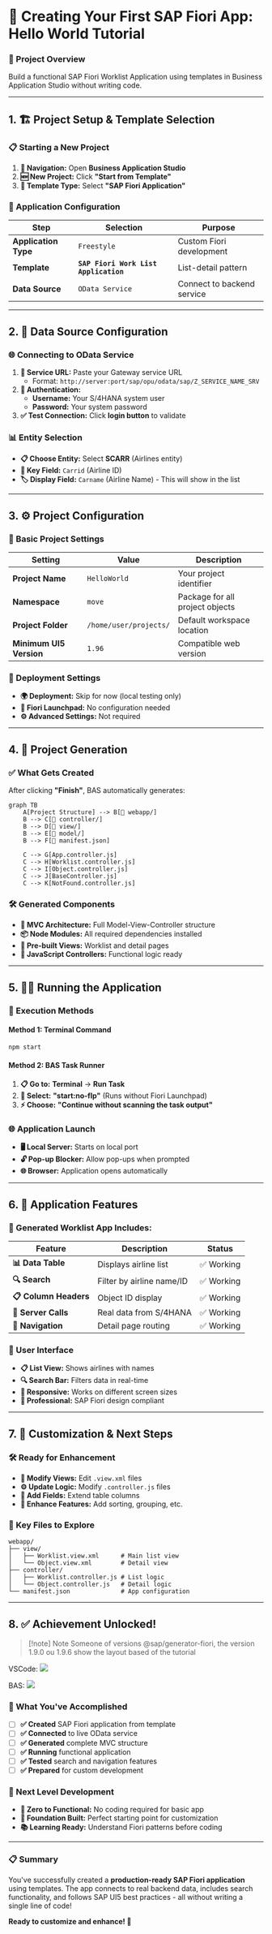 # 🚀 Creating Your First SAP Fiori App: Hello World Tutorial

### **📌 Project Overview**
Build a functional SAP Fiori Worklist Application using templates in Business Application Studio without writing code.

---

## 1. 🏗️ Project Setup & Template Selection

### **📋 Starting a New Project**
1.  **📍 Navigation:** Open **Business Application Studio**
2.  **🆕 New Project:** Click **"Start from Template"**
3.  **🎯 Template Type:** Select **"SAP Fiori Application"**

### **🔧 Application Configuration**
| Step | Selection | Purpose |
|------|-----------|---------|
| **Application Type** | `Freestyle` | Custom Fiori development |
| **Template** | **`SAP Fiori Work List Application`** | List-detail pattern |
| **Data Source** | `OData Service` | Connect to backend service |

---

## 2. 🔗 Data Source Configuration

### **🌐 Connecting to OData Service**
1.  **🔗 Service URL:** Paste your Gateway service URL
    *   Format: `http://server:port/sap/opu/odata/sap/Z_SERVICE_NAME_SRV`
2.  **🔐 Authentication:**
    *   **Username:** Your S/4HANA system user
    *   **Password:** Your system password
3.  **✅ Test Connection:** Click **login button** to validate

### **📊 Entity Selection**
*   **📋 Choose Entity:** Select **SCARR** (Airlines entity)
*   **🔑 Key Field:** `Carrid` (Airline ID)
*   **🏷️ Display Field:** `Carname` (Airline Name) - This will show in the list

---

## 3. ⚙️ Project Configuration

### **📝 Basic Project Settings**
| Setting | Value | Description |
|---------|-------|-------------|
| **Project Name** | `HelloWorld` | Your project identifier |
| **Namespace** | `move` | Package for all project objects |
| **Project Folder** | `/home/user/projects/` | Default workspace location |
| **Minimum UI5 Version** | `1.96` | Compatible web version |

### **🚫 Deployment Settings**
*   **🌍 Deployment:** Skip for now (local testing only)
*   **🚀 Fiori Launchpad:** No configuration needed
*   **⚙️ Advanced Settings:** Not required

---

## 4. 🎉 Project Generation

### **✅ What Gets Created**
After clicking **"Finish"**, BAS automatically generates:

```mermaid
graph TB
    A[Project Structure] --> B[📁 webapp/]
    B --> C[📁 controller/]
    B --> D[📁 view/]
    B --> E[📁 model/]
    B --> F[📄 manifest.json]
    
    C --> G[App.controller.js]
    C --> H[Worklist.controller.js]
    C --> I[Object.controller.js]
    C --> J[BaseController.js]
    C --> K[NotFound.controller.js]
```

### **🛠️ Generated Components**
*   **🎯 MVC Architecture:** Full Model-View-Controller structure
*   **📦 Node Modules:** All required dependencies installed
*   **🎨 Pre-built Views:** Worklist and detail pages
*   **🔧 JavaScript Controllers:** Functional logic ready

---

## 5. 🏃‍♂️ Running the Application

### **🚀 Execution Methods**

#### **Method 1: Terminal Command**
```bash
npm start
```

#### **Method 2: BAS Task Runner**
1.  **📋 Go to:** **Terminal** → **Run Task**
2.  **🎯 Select:** **"start:no-flp"** (Runs without Fiori Launchpad)
3.  **⚡ Choose:** **"Continue without scanning the task output"**

### **🌐 Application Launch**
*   **🖥️ Local Server:** Starts on local port
*   **🔓 Pop-up Blocker:** Allow pop-ups when prompted
*   **🌐 Browser:** Application opens automatically

---

## 6. 🎨 Application Features

### **📱 Generated Worklist App Includes:**

| Feature | Description | Status |
|---------|-------------|--------|
| **📊 Data Table** | Displays airline list | ✅ Working |
| **🔍 Search** | Filter by airline name/ID | ✅ Working |
| **📋 Column Headers** | Object ID display | ✅ Working |
| **🔄 Server Calls** | Real data from S/4HANA | ✅ Working |
| **📱 Navigation** | Detail page routing | ✅ Working |

### **🎯 User Interface**
*   **📋 List View:** Shows airlines with names
*   **🔍 Search Bar:** Filters data in real-time
*   **📱 Responsive:** Works on different screen sizes
*   **🎨 Professional:** SAP Fiori design compliant

---

## 7. 🔧 Customization & Next Steps

### **🛠️ Ready for Enhancement**
*   **📝 Modify Views:** Edit `.view.xml` files
*   **⚙️ Update Logic:** Modify `.controller.js` files
*   **🎨 Add Fields:** Extend table columns
*   **🔧 Enhance Features:** Add sorting, grouping, etc.

### **📁 Key Files to Explore**
```
webapp/
├── view/
│   ├── Worklist.view.xml      # Main list view
│   └── Object.view.xml        # Detail view
├── controller/
│   ├── Worklist.controller.js # List logic
│   └── Object.controller.js   # Detail logic
└── manifest.json              # App configuration
```

---

## 8. ✅ Achievement Unlocked!

> [!note] Note
> Someone of versions @sap/generator-fiori, the version 1.9.0 ou 1.9.6 show the layout based of the tutorial

VSCode:
![](7%20-%20Primeira%20aplicação%20SAPUI5.png)

BAS:
![](7%20-%20Primeira%20aplicação%20SAPUI5-1.png)
### **🎊 What You've Accomplished**
- [ ] **✅ Created** SAP Fiori application from template
- [ ] **✅ Connected** to live OData service
- [ ] **✅ Generated** complete MVC structure
- [ ] **✅ Running** functional application
- [ ] **✅ Tested** search and navigation features
- [ ] **✅ Prepared** for custom development

### **🚀 Next Level Development**
*   **🎯 Zero to Functional:** No coding required for basic app
*   **🔧 Foundation Built:** Perfect starting point for customization
*   **📚 Learning Ready:** Understand Fiori patterns before coding

---

### **📋 Summary**
You've successfully created a **production-ready SAP Fiori application** using templates. The app connects to real backend data, includes search functionality, and follows SAP UI5 best practices - all without writing a single line of code! 

**Ready to customize and enhance! 🎉**